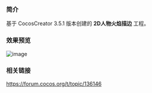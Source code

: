 ### 简介
基于 CocosCreator 3.5.1 版本创建的 **2D人物火焰描边** 工程。

### 效果预览
![image](../../../gif/202206/2022060201.gif)

### 相关链接
https://forum.cocos.org/t/topic/136146